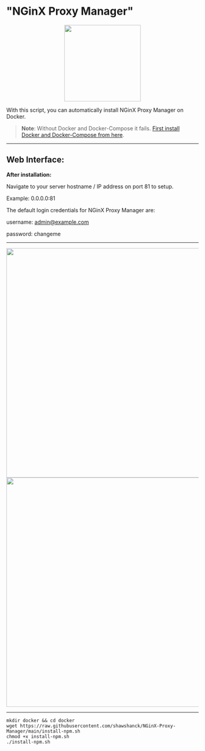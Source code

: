 <p align="center"><h1>"NGinX Proxy Manager"</h1></p>

<p align="center">
<img src="https://cdn-images.imagevenue.com/f7/a3/1a/ME16PV8G_o.png" width="200">
<br>
</p>

With this script, you can automatically install NGinX Proxy Manager on Docker.

>**Note**: Without Docker and Docker-Compose it fails. [First install Docker and Docker-Compose from here](https://github.com/shawshanck/Docker-and-Docker-Compose).

<hr>
<h2>Web Interface:</h2>

**After installation:**

Navigate to your server hostname / IP address on port 81 to setup.

Example: 0.0.0.0:81

The default login credentials for NGinX Proxy Manager are:

username: admin@example.com

password: changeme

<hr>

<p align="center">
<img src="https://cdn-images.imagevenue.com/ec/41/26/ME16PV86_o.PNG" width="600">
<br>
<img src="https://cdn-images.imagevenue.com/6f/d9/e8/ME16PV88_o.PNG" width="600">
</p>

<hr>

```
mkdir docker && cd docker
wget https://raw.githubusercontent.com/shawshanck/NGinX-Proxy-Manager/main/install-npm.sh
chmod +x install-npm.sh
./install-npm.sh
```
